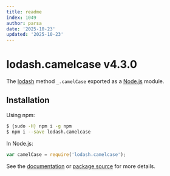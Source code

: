 ```yaml
---
title: readme
index: 1049
author: parsa
date: '2025-10-23'
updated: '2025-10-23'
---
```

# lodash.camelcase v4.3.0

The [lodash](https://lodash.com/) method `_.camelCase` exported as a [Node.js](https://nodejs.org/) module.

## Installation

Using npm:
```bash
$ {sudo -H} npm i -g npm
$ npm i --save lodash.camelcase
```

In Node.js:
```js
var camelCase = require('lodash.camelcase');
```

See the [documentation](https://lodash.com/docs#camelCase) or [package source](https://github.com/lodash/lodash/blob/4.3.0-npm-packages/lodash.camelcase) for more details.
